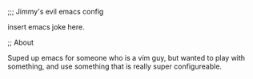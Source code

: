 ;;; Jimmy's evil emacs config

insert emacs joke here.

;; About

Suped up emacs for someone who is a vim guy, but wanted to play with something,
and use something that is really super configureable.



